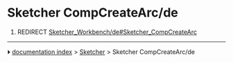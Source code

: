 # Sketcher CompCreateArc/de
1.  REDIRECT [Sketcher_Workbench/de#Sketcher_CompCreateArc](Sketcher_Workbench/de#Sketcher_CompCreateArc.md)



---
⏵ [documentation index](../README.md) > [Sketcher](Sketcher_Workbench.md) > Sketcher CompCreateArc/de
